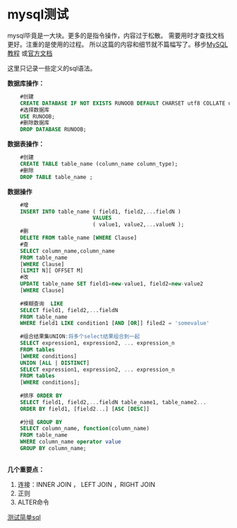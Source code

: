 # mysql测试

mysql毕竟是一大块。更多的是指令操作，内容过于松散。
需要用时才查找文档更好。注重的是使用的过程。
所以这篇的内容和细节就不篇幅写了。移步[MySQL 教程](http://www.runoob.com/mysql/mysql-tutorial.html)
或[官方文档](https://dev.mysql.com/doc/)


这里只记录一些定义的sql语法。

**数据库操作：**
```sql
    #创建
    CREATE DATABASE IF NOT EXISTS RUNOOB DEFAULT CHARSET utf8 COLLATE utf8_general_ci;
    #选择数据库
    USE RUNOOB;
    #删除数据库
    DROP DATABASE RUNOOB;
```

**数据表操作：**
```sql
    #创建
    CREATE TABLE table_name (column_name column_type);
    #删除
    DROP TABLE table_name ;
```

**数据操作**
```sql
    #增
    INSERT INTO table_name ( field1, field2,...fieldN )
                           VALUES
                           ( value1, value2,...valueN );
    #删
    DELETE FROM table_name [WHERE Clause]
    #查
    SELECT column_name,column_name
    FROM table_name
    [WHERE Clause]
    [LIMIT N][ OFFSET M]
    #改
    UPDATE table_name SET field1=new-value1, field2=new-value2
    [WHERE Clause]
    
    #模糊查询  LIKE 
    SELECT field1, field2,...fieldN 
    FROM table_name
    WHERE field1 LIKE condition1 [AND [OR]] filed2 = 'somevalue'
    
    #组合结果集UNION:将多个select结果组合到一起
    SELECT expression1, expression2, ... expression_n
    FROM tables
    [WHERE conditions]
    UNION [ALL | DISTINCT]
    SELECT expression1, expression2, ... expression_n
    FROM tables
    [WHERE conditions];
    
    #排序 ORDER BY
    SELECT field1, field2,...fieldN table_name1, table_name2...
    ORDER BY field1, [field2...] [ASC [DESC]]
    
    #分组 GROUP BY
    SELECT column_name, function(column_name)
    FROM table_name
    WHERE column_name operator value
    GROUP BY column_name;
    
```
**几个重要点：**
1. 连接：INNER JOIN ， LEFT JOIN ，RIGHT JOIN
2. 正则
3. ALTER命令

[测试简单sql](../resource/db/TestWebServer.sql)